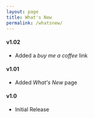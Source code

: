 ```yaml
---
layout: page
title: What's New
permalink: /whatsnew/
---
```

#### v1.02
- Added a *buy me a coffee* link

#### v1.01
- Added *What's New* page

#### v1.0 <br>
- Initial Release
